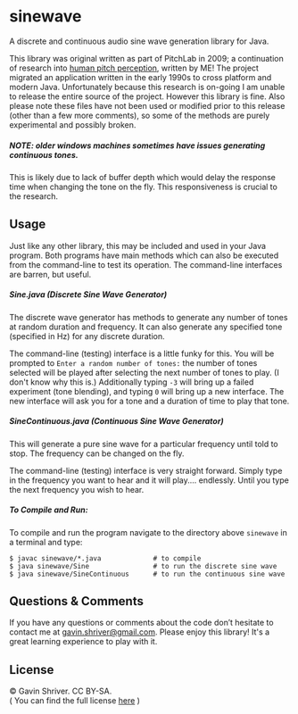 sinewave
========

A discrete and continuous audio sine wave generation library for Java.

This library was original written as part of PitchLab in 2009; a continuation of research into [human pitch perception](http://www.phys.washington.edu/~vladi/pitch/JASA_94/abs_pitch.html), written by ME! The project migrated an application written in the early 1990s to cross platform and modern Java. Unfortunately because this research is on-going I am unable to release the entire source of the project. However this library is fine. Also please note these files have not been used or modified prior to this release (other than a few more comments), so some of the methods are purely experimental and possibly broken.

##### NOTE: older windows machines sometimes have issues generating continuous tones. 
This is likely due to lack of buffer depth which would delay the response time when changing the tone on the fly. This responsiveness is crucial to the research.

Usage
-------------
Just like any other library, this may be included and used in your Java program. Both programs have main methods which can also be executed from the command-line to test its operation. The command-line interfaces are barren, but useful.


##### Sine.java (Discrete Sine Wave Generator)
The discrete wave generator has methods to generate any number of tones at random duration and frequency. It can also generate any specified tone (specified in Hz) for any discrete duration.

The command-line (testing) interface is a little funky for this. You will be prompted to `Enter a random number of tones:`  the number of tones selected will be played after selecting the next number of tones to play. (I don't know why this is.) Additionally typing `-3` will bring up a failed experiment (tone blending), and typing `0` will bring up a new interface. The new interface will ask you for a tone and a duration of time to play that tone.

##### SineContinuous.java (Continuous Sine Wave Generator)
This will generate a pure sine wave for a particular frequency until told to stop. The frequency can be changed on the fly.

The command-line (testing) interface is very straight forward. Simply type in the frequency you want to hear and it will play.... endlessly. Until you type the next frequency you wish to hear.  

##### To Compile and Run:
To compile and run the program navigate to the directory above `sinewave` in a terminal and type:

    $ javac sinewave/*.java             # to compile
    $ java sinewave/Sine                # to run the discrete sine wave
    $ java sinewave/SineContinuous      # to run the continuous sine wave


Questions & Comments
-------------
If you have any questions or comments about the code don’t hesitate to contact me at [gavin.shriver@gmail.com](mailto:gavin.shriver@gmail.com). Please enjoy this library! It's a great learning experience to play with it.

License
-------------
© Gavin Shriver. CC BY-SA.   
( You can find the full license [here](http://creativecommons.org/licenses/by-sa/4.0/legalcode) )
